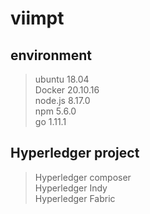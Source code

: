 viimpt 
====
environment
---
> ubuntu 18.04  
> Docker 20.10.16  
> node.js 8.17.0  
> npm 5.6.0  
> go 1.11.1  

Hyperledger project
---
> Hyperledger composer  
> Hyperledger Indy  
> Hyperledger Fabric  

